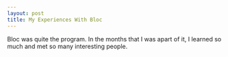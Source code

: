 ```yaml
---
layout: post
title: My Experiences With Bloc
---
```

Bloc was quite the program. In the months that I was apart of it, I learned so much and met so many interesting people.

